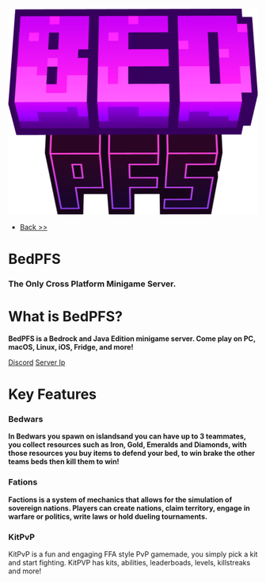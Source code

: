 ![BedPFS logo](/images/BedPfs.png)

- [Back >>](/docs)

# BedPFS
### The Only Cross Platform Minigame Server.
# What is BedPFS?
**BedPFS is a Bedrock and Java Edition minigame server. 
Come play on PC, macOS, Linux, iOS, Fridge, and more!**

[Discord](/discord)
[Server Ip](/docs/join)

# Key Features
### Bedwars
**In Bedwars you spawn on islandsand you can have up to 3 teammates, you collect resources such as Iron, Gold, Emeralds and Diamonds, with those resources you buy items to defend your bed, to win brake the other teams beds then kill them to win!**

### Fations
**Factions is a system of mechanics that allows for the simulation of sovereign nations. Players can create nations, claim territory, engage in warfare or politics, write laws or hold dueling tournaments.**

### KitPvP
KitPvP is a fun and engaging FFA style PvP gamemade, you simply pick a kit and start fighting. KitPVP has kits, abilities, leaderboads, levels, killstreaks and more!
